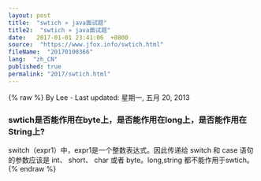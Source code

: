 ```yaml
---
layout: post
title:  "swtich » java面试题"
title2:  "swtich » java面试题"
date:   2017-01-01 23:41:06  +0800
source:  "https://www.jfox.info/swtich.html"
fileName:  "20170100366"
lang:  "zh_CN"
published: true
permalink: "2017/swtich.html"
---
```

{% raw %}
By Lee - Last updated: 星期一, 五月 20, 2013

### swtich是否能作用在byte上，是否能作用在long上，是否能作用在String上?

switch（expr1）中，expr1是一个整数表达式。因此传递给 switch 和 case 语句的参数应该是 int、 short、 char 或者 byte。long,string 都不能作用于swtich。
{% endraw %}
